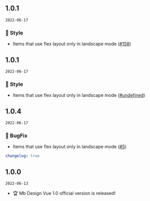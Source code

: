 ## 1.0.1

`2022-06-17`

### 💅 Style

- Items that use flex layout only in landscape mode ([#158](http://git.mabangerp.com:2280/crm/mb-frontend-erp/-/merge_requests/158))


## 1.0.1

`2022-06-17`

### 💅 Style

- Items that use flex layout only in landscape mode ([#undefined](undefined))


## 1.0.4

`2022-06-17`

### 🐛 BugFix

- Items that use flex layout only in landscape mode ([#5](https://github.com/zy499/mb-design-vue/pull/5))


```yaml
changelog: true
```
## 1.0.0

`2022-06-13`

- 🏆 Mb Design Vue 1.0 official version is released!
